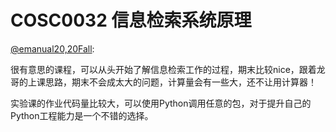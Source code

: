 
# COSC0032 信息检索系统原理

[@emanual20,20Fall](github.com/Emanual20):

很有意思的课程，可以从头开始了解信息检索工作的过程，期末比较nice，跟着龙哥的上课思路，期末不会成太大的问题，计算量会有一些大，还不让用计算器！

实验课的作业代码量比较大，可以使用Python调用任意的包，对于提升自己的Python工程能力是一个不错的选择。